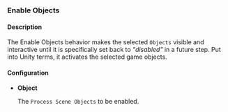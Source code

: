 ### Enable Objects

#### Description

The Enable Objects behavior makes the selected `Objects` visible and interactive until it is specifically set back to *"disabled"* in a future step.
Put into Unity terms, it activates the selected game objects.

#### Configuration

- **Object**

    The `Process Scene Objects` to be enabled.